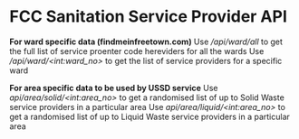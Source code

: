 ﻿# FCC Sanitation Service Provider API

**For ward specific data (findmeinfreetown.com)**
Use */api/ward/all* to get the full list of service proenter code hereviders for all the wards 
Use */api/ward/\<int:ward_no\>* to get the list of service providers for a specific ward

**For area specific data to be used by USSD service**
Use *api/area/solid/\<int:area_no\>* to get a randomised list of up to Solid Waste service providers in a particular area
Use *api/area/liquid/\<int:area_no\>* to get a randomised list of up to Liquid Waste service providers in a particular area

 



